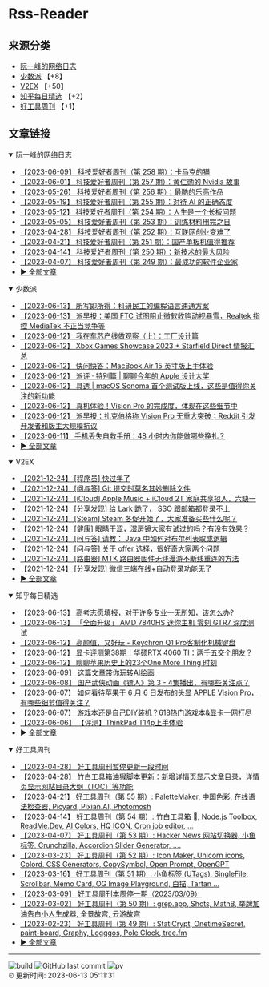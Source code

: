 # Rss-Reader

## 来源分类

* [阮一峰的网络日志](#阮一峰的网络日志)
* [少数派](#少数派) 【+8】
* [V2EX](#V2EX) 【+50】
* [知乎每日精选](#知乎每日精选) 【+2】
* [好工具周刊](#好工具周刊) 【+1】

## 文章链接

<details open>
    <summary id="阮一峰的网络日志">
     阮一峰的网络日志
    </summary>


* [【2023-06-09】 科技爱好者周刊（第 258 期）：卡马克的猫](http://www.ruanyifeng.com/blog/2023/06/weekly-issue-258.html)
* [【2023-06-01】 科技爱好者周刊（第 257 期）：黄仁勋的 Nvidia 故事](http://www.ruanyifeng.com/blog/2023/06/weekly-issue-257.html)
* [【2023-05-26】 科技爱好者周刊（第 256 期）：最酷的乐高作品](http://www.ruanyifeng.com/blog/2023/05/weekly-issue-256.html)
* [【2023-05-19】 科技爱好者周刊（第 255 期）：对待 AI 的正确态度](http://www.ruanyifeng.com/blog/2023/05/weekly-issue-255.html)
* [【2023-05-12】 科技爱好者周刊（第 254 期）：人生是一个长板问题](http://www.ruanyifeng.com/blog/2023/05/weekly-issue-254.html)
* [【2023-05-05】 科技爱好者周刊（第 253 期）：训练材料用完之日](http://www.ruanyifeng.com/blog/2023/05/weekly-issue-253.html)
* [【2023-04-28】 科技爱好者周刊（第 252 期）：互联网创业变难了](http://www.ruanyifeng.com/blog/2023/04/weekly-issue-252.html)
* [【2023-04-21】 科技爱好者周刊（第 251 期）：国产单板机值得推荐](http://www.ruanyifeng.com/blog/2023/04/weekly-issue-251.html)
* [【2023-04-14】 科技爱好者周刊（第 250 期）：新技术的最大风险](http://www.ruanyifeng.com/blog/2023/04/weekly-issue-250.html)
* [【2023-04-07】 科技爱好者周刊（第 249 期）：最成功的软件企业家](http://www.ruanyifeng.com/blog/2023/04/weekly-issue-249.html)
* [:arrow_forward: 全部文章](data/阮一峰的网络日志.md)
</details>

<details open>
    <summary id="少数派">
     少数派
    </summary>


* [【2023-06-13】 所写即所得：科研民工的编程语言速通方案](https://sspai.com/post/80255)
* [【2023-06-13】 派早报：美国 FTC 试图阻止微软收购动视暴雪，Realtek 指控 MediaTek 不正当竞争等](https://sspai.com/post/80302)
* [【2023-06-12】 我在车芯产线做观察（上）：工厂设计篇](https://sspai.com/prime/story/car-chip-pipeline-observations-1)
* [【2023-06-12】 Xbox Games Showcase 2023 + Starfield Direct 情报汇总](https://sspai.com/post/80300)
* [【2023-06-12】 快问快答：MacBook Air 15 英寸版上手体验](https://sspai.com/post/80299)
* [【2023-06-12】 派评 · 特别篇 | 聊聊今年的 Apple 设计大奖](https://sspai.com/post/80298)
* [【2023-06-12】 具透 | macOS Sonoma 首个测试版上线，这些是值得你关注的新功能](https://sspai.com/post/80270)
* [【2023-06-12】 真机体验！Vision Pro 的完成度，体现在这些细节中](https://sspai.com/post/80256)
* [【2023-06-12】 派早报：扎克伯格称 Vision Pro 无重大突破；Reddit 引发开发者和版主大规模抗议](https://sspai.com/post/80271)
* [【2023-06-11】 手机丢失自救手册：48 小时内你能做哪些挣扎？](https://sspai.com/post/80207)
* [:arrow_forward: 全部文章](data/少数派.md)
</details>

<details open>
    <summary id="V2EX">
     V2EX
    </summary>


* [【2021-12-24】 [程序员] 快过年了](https://www.v2ex.com/t/824201)
* [【2021-12-24】 [问与答] Git 提交时莫名其妙删除文件](https://www.v2ex.com/t/824200)
* [【2021-12-24】 [iCloud] Apple Music + iCloud 2T 家庭共享招人，六缺一](https://www.v2ex.com/t/824199)
* [【2021-12-24】 [分享发现] 给 Lark 跪了， SSO 跟邮箱都登录不上](https://www.v2ex.com/t/824198)
* [【2021-12-24】 [Steam] Steam 冬促开始了，大家准备买些什么呢？](https://www.v2ex.com/t/824197)
* [【2021-12-24】 [健康] 眼睛干涩，湿房镜大家有试过的吗？有没有效果？](https://www.v2ex.com/t/824196)
* [【2021-12-24】 [问与答] 请教： Java 中如何对布尔列表取或逻辑](https://www.v2ex.com/t/824194)
* [【2021-12-24】 [问与答] 关于 offer 选择，很好奇大家两个问题](https://www.v2ex.com/t/824192)
* [【2021-12-24】 [路由器] MTK 路由器固件无线漫游不断线重连的方法](https://www.v2ex.com/t/824191)
* [【2021-12-24】 [分享发现] 微信三端在线+自动登录功能无了](https://www.v2ex.com/t/824190)
* [:arrow_forward: 全部文章](data/V2EX.md)
</details>

<details open>
    <summary id="知乎每日精选">
     知乎每日精选
    </summary>


* [【2023-06-13】 高考志愿填报，对于许多专业一无所知，该怎么办?](http://www.zhihu.com/question/323060216/answer/3066812400?utm_campaign=rss&utm_medium=rss&utm_source=rss&utm_content=title)
* [【2023-06-13】 「全面升级」 AMD 7840HS 迷你主机 零刻 GTR7 深度测试](http://zhuanlan.zhihu.com/p/636603672?utm_campaign=rss&utm_medium=rss&utm_source=rss&utm_content=title)
* [【2023-06-12】 高颜值，又好玩 - Keychron Q1 Pro客制化机械键盘](http://zhuanlan.zhihu.com/p/636061020?utm_campaign=rss&utm_medium=rss&utm_source=rss&utm_content=title)
* [【2023-06-12】 显卡评测第38期｜华硕RTX 4060 TI：两千五交个朋友？](http://zhuanlan.zhihu.com/p/635870824?utm_campaign=rss&utm_medium=rss&utm_source=rss&utm_content=title)
* [【2023-06-12】 聊聊苹果历史上的23个One More Thing 时刻](http://zhuanlan.zhihu.com/p/635186906?utm_campaign=rss&utm_medium=rss&utm_source=rss&utm_content=title)
* [【2023-06-09】 这篇文章带你玩转AI绘画](http://zhuanlan.zhihu.com/p/560500814?utm_campaign=rss&utm_medium=rss&utm_source=rss&utm_content=title)
* [【2023-06-08】 国产武侠动画《镖人》第 3 - 4集播出，有哪些关注点？](http://www.zhihu.com/question/605482620/answer/3064822672?utm_campaign=rss&utm_medium=rss&utm_source=rss&utm_content=title)
* [【2023-06-07】 如何看待苹果于 6 月 6 日发布的头显 APPLE Vision Pro，有哪些细节值得关注？](http://www.zhihu.com/question/604992904/answer/3063401238?utm_campaign=rss&utm_medium=rss&utm_source=rss&utm_content=title)
* [【2023-06-07】 游戏本还是自己DIY装机？618热门游戏本&显卡一网打尽](http://zhuanlan.zhihu.com/p/635265864?utm_campaign=rss&utm_medium=rss&utm_source=rss&utm_content=title)
* [【2023-06-06】 【评测】ThinkPad T14p上手体验](http://zhuanlan.zhihu.com/p/634907290?utm_campaign=rss&utm_medium=rss&utm_source=rss&utm_content=title)
* [:arrow_forward: 全部文章](data/知乎每日精选.md)
</details>

<details open>
    <summary id="好工具周刊">
     好工具周刊
    </summary>


* [【2023-04-28】 好工具周刊暂停更新一段时间](https://bestxtools.zhubai.love/posts/2263527393547292672)
* [【2023-04-28】 竹白工具箱油猴脚本更新：新增详情页显示文章目录，详情页显示网站目录大纲（TOC）等功能](https://bestxtools.zhubai.love/posts/2263527393547292672)
* [【2023-04-21】 好工具周刊（第 55 期）: PaletteMaker, 中国色彩, 在线语法检查器, Picyard, Pixian.AI, Photomosh](https://bestxtools.zhubai.love/posts/2260993907208835072)
* [【2023-04-14】 好工具周刊（第 54 期）: 竹白工具箱 🧰, Node.js Toolbox, ReadMe.Dev, AI Colors, HQ ICON, Cron job editor, ...](https://bestxtools.zhubai.love/posts/2258541502231805952)
* [【2023-04-07】 好工具周刊（第 53 期）: Hacker News 网站切换器, 小鱼标签, Crunchzilla, Accordion Slider Generator, ....](https://bestxtools.zhubai.love/posts/2255931383602020352)
* [【2023-03-23】 好工具周刊（第 52 期）: Icon Maker, Unicorn icons, Colord, CSS Generators, CopySymbol, Open Prompt, OpenGPT](https://bestxtools.zhubai.love/posts/2250649351762280448)
* [【2023-03-16】 好工具周刊（第 51 期）: 小鱼标签 (UTags), SingleFile, Scrollbar, Memo Card, OG Image Playground, 白描, Tartan ...](https://bestxtools.zhubai.love/posts/2248101999973670912)
* [【2023-03-09】 好工具周刊本周停一期（2023/03/09）](https://bestxtools.zhubai.love/posts/2245516916011892736)
* [【2023-03-02】 好工具周刊（第 50 期）: grep.app, Shots, MathB, 举牌加油告白小人生成器, 全景故宫, 云游故宫](https://bestxtools.zhubai.love/posts/2243018555094687744)
* [【2023-02-23】 好工具周刊（第 49 期）: StatiCrypt, OnetimeSecret, paint-board, Graphy, Logggos, Pole Clock, tree.fm](https://bestxtools.zhubai.love/posts/2240480765706440704)
* [:arrow_forward: 全部文章](data/好工具周刊.md)
</details>


---

![build](https://github.com/LikaiLee/rss-reader/workflows/rss%20reader/badge.svg)
![GitHub last commit](https://img.shields.io/github/last-commit/likailee/rss-reader)
![pv](https://pageview.vercel.app/?github_user=likailee) <br>
:alarm_clock: 更新时间: 2023-06-13 05:11:31